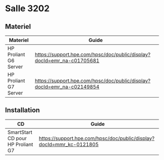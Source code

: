 # Salle 3202


## Materiel

| Materiel                       | Guide                                                         |
|--------------------------------|---------------------------------------------------------------|
| HP Proliant G6 Server          | https://support.hpe.com/hpsc/doc/public/display?docId=emr_na-c01705681 |
| HP Proliant G7 Server          | https://support.hpe.com/hpsc/doc/public/display?docId=emr_na-c02149854 |




## Installation

| CD                                | Guide                                                         |
|-----------------------------------|---------------------------------------------------------------|
| SmartStart CD pour HP Proliant G7 | https://support.hpe.com/hpsc/doc/public/display?docId=mmr_kc-0121805 |
